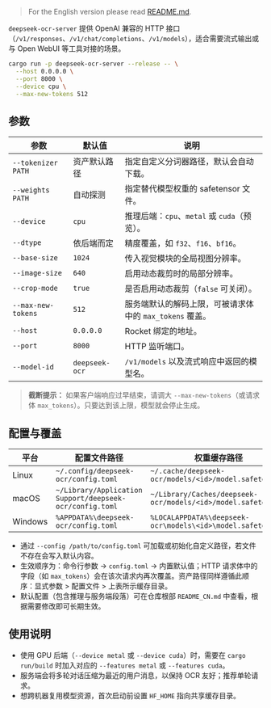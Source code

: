 > For the English version please read [README.md](README.md).

`deepseek-ocr-server` 提供 OpenAI 兼容的 HTTP 接口（`/v1/responses`、`/v1/chat/completions`、`/v1/models`），适合需要流式输出或与 Open WebUI 等工具对接的场景。

```bash
cargo run -p deepseek-ocr-server --release -- \
  --host 0.0.0.0 \
  --port 8000 \
  --device cpu \
  --max-new-tokens 512
```

## 参数

| 参数 | 默认值 | 说明 |
| --- | --- | --- |
| `--tokenizer PATH` | 资产默认路径 | 指定自定义分词器路径，默认会自动下载。 |
| `--weights PATH` | 自动探测 | 指定替代模型权重的 safetensor 文件。 |
| `--device` | `cpu` | 推理后端：`cpu`、`metal` 或 `cuda`（预览）。 |
| `--dtype` | 依后端而定 | 精度覆盖，如 `f32`、`f16`、`bf16`。 |
| `--base-size` | `1024` | 传入视觉模块的全局视图分辨率。 |
| `--image-size` | `640` | 启用动态裁剪时的局部分辨率。 |
| `--crop-mode` | `true` | 是否启用动态裁剪（`false` 可关闭）。 |
| `--max-new-tokens` | `512` | 服务端默认的解码上限，可被请求体中的 `max_tokens` 覆盖。 |
| `--host` | `0.0.0.0` | Rocket 绑定的地址。 |
| `--port` | `8000` | HTTP 监听端口。 |
| `--model-id` | `deepseek-ocr` | `/v1/models` 以及流式响应中返回的模型名。 |

> **截断提示：** 如果客户端响应过早结束，请调大 `--max-new-tokens`（或请求体 `max_tokens`）。只要达到该上限，模型就会停止生成。

## 配置与覆盖
| 平台 | 配置文件路径 | 权重缓存路径 |
| --- | --- | --- |
| Linux | `~/.config/deepseek-ocr/config.toml` | `~/.cache/deepseek-ocr/models/<id>/model.safetensors` |
| macOS | `~/Library/Application Support/deepseek-ocr/config.toml` | `~/Library/Caches/deepseek-ocr/models/<id>/model.safetensors` |
| Windows | `%APPDATA%\deepseek-ocr/config.toml` | `%LOCALAPPDATA%\deepseek-ocr\models\<id>\model.safetensors` |

- 通过 `--config /path/to/config.toml` 可加载或初始化自定义路径，若文件不存在会写入默认内容。
- 生效顺序为：命令行参数 → `config.toml` → 内置默认值；HTTP 请求体中的字段（如 `max_tokens`）会在该次请求内再次覆盖。资产路径同样遵循此顺序：显式参数 > 配置文件 > 上表所示缓存目录。
- 默认配置（包含推理与服务端段落）可在仓库根部 `README_CN.md` 中查看，根据需要修改即可长期生效。

## 使用说明

- 使用 GPU 后端（`--device metal` 或 `--device cuda`）时，需要在 `cargo run/build` 时加入对应的 `--features metal` 或 `--features cuda`。
- 服务端会将多轮对话压缩为最近的用户消息，以保持 OCR 友好；推荐单轮请求。
- 想跨机器复用模型资源，首次启动前设置 `HF_HOME` 指向共享缓存目录。
